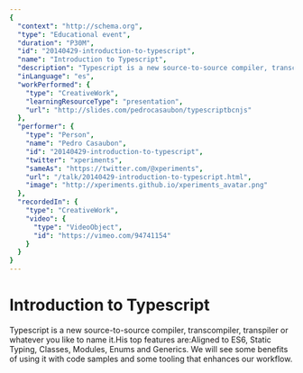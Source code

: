 ```yaml
---
{
  "context": "http://schema.org",
  "type": "Educational event",
  "duration": "P30M",
  "id": "20140429-introduction-to-typescript",
  "name": "Introduction to Typescript",
  "description": "Typescript is a new source-to-source compiler, transcompiler, transpiler or whatever you like to name it.His top features are:Aligned to ES6, Static Typing, Classes, Modules, Enums and Generics. We will see some benefits of using it with code samples and some tooling that enhances our workflow.",
  "inLanguage": "es",
  "workPerformed": {
    "type": "CreativeWork",
    "learningResourceType": "presentation",
    "url": "http://slides.com/pedrocasaubon/typescriptbcnjs"
  },
  "performer": {
    "type": "Person",
    "name": "Pedro Casaubon",
    "id": "20140429-introduction-to-typescript",
    "twitter": "xperiments",
    "sameAs": "https://twitter.com/@xperiments",
    "url": "/talk/20140429-introduction-to-typescript.html",
    "image": "http://xperiments.github.io/xperiments_avatar.png"
  },
  "recordedIn": {
    "type": "CreativeWork",
    "video": {
      "type": "VideoObject",
      "id": "https://vimeo.com/94741154"
    }
  }
}
---
```

# Introduction to Typescript

Typescript is a new source-to-source compiler, transcompiler, transpiler or whatever you like to name it.His top features are:Aligned to ES6, Static Typing, Classes, Modules, Enums and Generics. We will see some benefits of using it with code samples and some tooling that enhances our workflow.